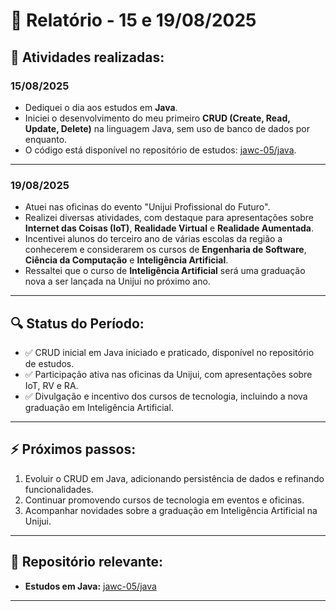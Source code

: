 # 📅 Relatório - 15 e 19/08/2025

## 📌 Atividades realizadas:

### **15/08/2025**
- Dediquei o dia aos estudos em **Java**.
- Iniciei o desenvolvimento do meu primeiro **CRUD (Create, Read, Update, Delete)** na linguagem Java, sem uso de banco de dados por enquanto.
- O código está disponível no repositório de estudos: [jawc-05/java](https://github.com/jawc-05/java).

---

### **19/08/2025**
- Atuei nas oficinas do evento "Unijui Profissional do Futuro".
- Realizei diversas atividades, com destaque para apresentações sobre **Internet das Coisas (IoT)**, **Realidade Virtual** e **Realidade Aumentada**.
- Incentivei alunos do terceiro ano de várias escolas da região a conhecerem e considerarem os cursos de **Engenharia de Software**, **Ciência da Computação** e **Inteligência Artificial**.
- Ressaltei que o curso de **Inteligência Artificial** será uma graduação nova a ser lançada na Unijui no próximo ano.

---

## 🔍 Status do Período:

- ✅ CRUD inicial em Java iniciado e praticado, disponível no repositório de estudos.
- ✅ Participação ativa nas oficinas da Unijui, com apresentações sobre IoT, RV e RA.
- ✅ Divulgação e incentivo dos cursos de tecnologia, incluindo a nova graduação em Inteligência Artificial.

---

## ⚡ Próximos passos:

1. Evoluir o CRUD em Java, adicionando persistência de dados e refinando funcionalidades.
2. Continuar promovendo cursos de tecnologia em eventos e oficinas.
3. Acompanhar novidades sobre a graduação em Inteligência Artificial na Unijui.

---

## 🔗 Repositório relevante:

- **Estudos em Java:** [jawc-05/java](https://github.com/jawc-05/java)

---